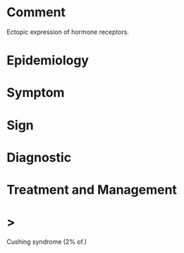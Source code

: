 # Comment

Ectopic expression of hormone receptors.

# Epidemiology

# Symptom

# Sign

# Diagnostic

# Treatment and Management

# >

Cushing syndrome
(2% of.)

